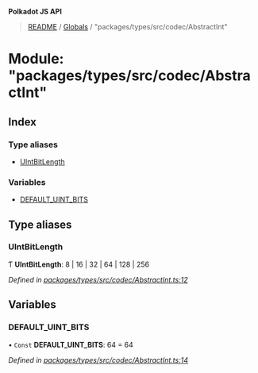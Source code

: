 **Polkadot JS API**

> [README](../README.md) / [Globals](../globals.md) / "packages/types/src/codec/AbstractInt"

# Module: "packages/types/src/codec/AbstractInt"

## Index

### Type aliases

* [UIntBitLength](_packages_types_src_codec_abstractint_.md#uintbitlength)

### Variables

* [DEFAULT\_UINT\_BITS](_packages_types_src_codec_abstractint_.md#default_uint_bits)

## Type aliases

### UIntBitLength

Ƭ  **UIntBitLength**: 8 \| 16 \| 32 \| 64 \| 128 \| 256

*Defined in [packages/types/src/codec/AbstractInt.ts:12](https://github.com/polkadot-js/api/blob/19d6165bd/packages/types/src/codec/AbstractInt.ts#L12)*

## Variables

### DEFAULT\_UINT\_BITS

• `Const` **DEFAULT\_UINT\_BITS**: 64 = 64

*Defined in [packages/types/src/codec/AbstractInt.ts:14](https://github.com/polkadot-js/api/blob/19d6165bd/packages/types/src/codec/AbstractInt.ts#L14)*
